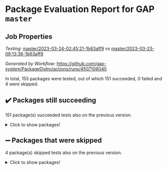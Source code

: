 # Package Evaluation Report for GAP `master`

## Job Properties

*Testing:* [master/2023-03-24-02:45:21-1b63aff9](https://github.com/gap-system/PackageDistro/blob/data/reports/master/2023-03-24-02:45:21-1b63aff9) vs [master/2023-03-23-09:13:36-1b63aff9](https://github.com/gap-system/PackageDistro/blob/data/reports/master/2023-03-23-09:13:36-1b63aff9)

*Generated by Workflow:* https://github.com/gap-system/PackageDistro/actions/runs/4507106040

In total, 155 packages were tested, out of which 151 succeeded, 0 failed and 4 were skipped.

## :heavy_check_mark: Packages still succeeding

151 package(s) succeeded tests also on the previous version.
<details><summary>Click to show packages!</summary>

- 4ti2interface 2023.02-04 [(success)](https://github.com/gap-system/PackageDistro/actions/runs/4507106040/jobs/7934737802)
- ace 5.6.2 [(success)](https://github.com/gap-system/PackageDistro/actions/runs/4507106040/jobs/7934737973)
- aclib 1.3.2 [(success)](https://github.com/gap-system/PackageDistro/actions/runs/4507106040/jobs/7934738174)
- agt 0.3.1 [(success)](https://github.com/gap-system/PackageDistro/actions/runs/4507106040/jobs/7934738398)
- alnuth 3.2.1 [(success)](https://github.com/gap-system/PackageDistro/actions/runs/4507106040/jobs/7934738562)
- anupq 3.3.0 [(success)](https://github.com/gap-system/PackageDistro/actions/runs/4507106040/jobs/7934738697)
- atlasrep 2.1.6 [(success)](https://github.com/gap-system/PackageDistro/actions/runs/4507106040/jobs/7934738920)
- autodoc 2022.10.20 [(success)](https://github.com/gap-system/PackageDistro/actions/runs/4507106040/jobs/7934739035)
- automata 1.15 [(success)](https://github.com/gap-system/PackageDistro/actions/runs/4507106040/jobs/7934739244)
- automgrp 1.3.2 [(success)](https://github.com/gap-system/PackageDistro/actions/runs/4507106040/jobs/7934739467)
- autpgrp 1.11 [(success)](https://github.com/gap-system/PackageDistro/actions/runs/4507106040/jobs/7934739632)
- cap 2023.03-10 [(success)](https://github.com/gap-system/PackageDistro/actions/runs/4507106040/jobs/7934739759)
- caratinterface 2.3.4 [(success)](https://github.com/gap-system/PackageDistro/actions/runs/4507106040/jobs/7934739881)
- cddinterface 2022.11.01 [(success)](https://github.com/gap-system/PackageDistro/actions/runs/4507106040/jobs/7934740024)
- circle 1.6.6 [(success)](https://github.com/gap-system/PackageDistro/actions/runs/4507106040/jobs/7934740185)
- classicpres 1.22 [(success)](https://github.com/gap-system/PackageDistro/actions/runs/4507106040/jobs/7934740333)
- cohomolo 1.6.11 [(success)](https://github.com/gap-system/PackageDistro/actions/runs/4507106040/jobs/7934740459)
- congruence 1.2.5 [(success)](https://github.com/gap-system/PackageDistro/actions/runs/4507106040/jobs/7934740599)
- corelg 1.56 [(success)](https://github.com/gap-system/PackageDistro/actions/runs/4507106040/jobs/7934740753)
- crime 1.6 [(success)](https://github.com/gap-system/PackageDistro/actions/runs/4507106040/jobs/7934740857)
- crisp 1.4.6 [(success)](https://github.com/gap-system/PackageDistro/actions/runs/4507106040/jobs/7934740977)
- crypting 0.10.4 [(success)](https://github.com/gap-system/PackageDistro/actions/runs/4507106040/jobs/7934741103)
- cryst 4.1.25 [(success)](https://github.com/gap-system/PackageDistro/actions/runs/4507106040/jobs/7934741241)
- crystcat 1.1.10 [(success)](https://github.com/gap-system/PackageDistro/actions/runs/4507106040/jobs/7934741357)
- ctbllib 1.3.5 [(success)](https://github.com/gap-system/PackageDistro/actions/runs/4507106040/jobs/7934741451)
- cubefree 1.19 [(success)](https://github.com/gap-system/PackageDistro/actions/runs/4507106040/jobs/7934741558)
- curlinterface 2.3.1 [(success)](https://github.com/gap-system/PackageDistro/actions/runs/4507106040/jobs/7934741663)
- cvec 2.8.0 [(success)](https://github.com/gap-system/PackageDistro/actions/runs/4507106040/jobs/7934741762)
- datastructures 0.3.0 [(success)](https://github.com/gap-system/PackageDistro/actions/runs/4507106040/jobs/7934741881)
- deepthought 1.0.6 [(success)](https://github.com/gap-system/PackageDistro/actions/runs/4507106040/jobs/7934741971)
- design 1.8 [(success)](https://github.com/gap-system/PackageDistro/actions/runs/4507106040/jobs/7934742066)
- difsets 2.3.1 [(success)](https://github.com/gap-system/PackageDistro/actions/runs/4507106040/jobs/7934742184)
- digraphs 1.6.1 [(success)](https://github.com/gap-system/PackageDistro/actions/runs/4507106040/jobs/7934742284)
- edim 1.3.6 [(success)](https://github.com/gap-system/PackageDistro/actions/runs/4507106040/jobs/7934742391)
- example 4.3.4 [(success)](https://github.com/gap-system/PackageDistro/actions/runs/4507106040/jobs/7934742501)
- examplesforhomalg 2023.02-04 [(success)](https://github.com/gap-system/PackageDistro/actions/runs/4507106040/jobs/7934742608)
- factint 1.6.3 [(success)](https://github.com/gap-system/PackageDistro/actions/runs/4507106040/jobs/7934742747)
- ferret 1.0.9 [(success)](https://github.com/gap-system/PackageDistro/actions/runs/4507106040/jobs/7934742867)
- fga 1.4.0 [(success)](https://github.com/gap-system/PackageDistro/actions/runs/4507106040/jobs/7934742972)
- fining 1.5.5 [(success)](https://github.com/gap-system/PackageDistro/actions/runs/4507106040/jobs/7934743070)
- float 1.0.3 [(success)](https://github.com/gap-system/PackageDistro/actions/runs/4507106040/jobs/7934743178)
- format 1.4.3 [(success)](https://github.com/gap-system/PackageDistro/actions/runs/4507106040/jobs/7934743289)
- forms 1.2.9 [(success)](https://github.com/gap-system/PackageDistro/actions/runs/4507106040/jobs/7934743418)
- fplsa 1.2.6 [(success)](https://github.com/gap-system/PackageDistro/actions/runs/4507106040/jobs/7934743542)
- fr 2.4.12 [(success)](https://github.com/gap-system/PackageDistro/actions/runs/4507106040/jobs/7934743630)
- francy 1.2.5 [(success)](https://github.com/gap-system/PackageDistro/actions/runs/4507106040/jobs/7934743717)
- fwtree 1.3 [(success)](https://github.com/gap-system/PackageDistro/actions/runs/4507106040/jobs/7934743800)
- gapdoc 1.6.6 [(success)](https://github.com/gap-system/PackageDistro/actions/runs/4507106040/jobs/7934743924)
- gauss 2023.02-04 [(success)](https://github.com/gap-system/PackageDistro/actions/runs/4507106040/jobs/7934744031)
- gaussforhomalg 2023.02-04 [(success)](https://github.com/gap-system/PackageDistro/actions/runs/4507106040/jobs/7934744123)
- gbnp 1.0.5 [(success)](https://github.com/gap-system/PackageDistro/actions/runs/4507106040/jobs/7934744236)
- generalizedmorphismsforcap 2023.02-01 [(success)](https://github.com/gap-system/PackageDistro/actions/runs/4507106040/jobs/7934744331)
- genss 1.6.8 [(success)](https://github.com/gap-system/PackageDistro/actions/runs/4507106040/jobs/7934744422)
- gradedmodules 2023.02-04 [(success)](https://github.com/gap-system/PackageDistro/actions/runs/4507106040/jobs/7934744525)
- gradedringforhomalg 2023.02-04 [(success)](https://github.com/gap-system/PackageDistro/actions/runs/4507106040/jobs/7934744651)
- grape 4.9.0 [(success)](https://github.com/gap-system/PackageDistro/actions/runs/4507106040/jobs/7934744772)
- groupoids 1.73 [(success)](https://github.com/gap-system/PackageDistro/actions/runs/4507106040/jobs/7934744943)
- grpconst 2.6.4 [(success)](https://github.com/gap-system/PackageDistro/actions/runs/4507106040/jobs/7934745034)
- guarana 0.96.3 [(success)](https://github.com/gap-system/PackageDistro/actions/runs/4507106040/jobs/7934745138)
- guava 3.18 [(success)](https://github.com/gap-system/PackageDistro/actions/runs/4507106040/jobs/7934745224)
- hap 1.54 [(success)](https://github.com/gap-system/PackageDistro/actions/runs/4507106040/jobs/7934745340)
- hapcryst 0.1.15 [(success)](https://github.com/gap-system/PackageDistro/actions/runs/4507106040/jobs/7934745419)
- hecke 1.5.3 [(success)](https://github.com/gap-system/PackageDistro/actions/runs/4507106040/jobs/7934745523)
- help 3.5 [(success)](https://github.com/gap-system/PackageDistro/actions/runs/4507106040/jobs/7934745598)
- homalg 2023.02-05 [(success)](https://github.com/gap-system/PackageDistro/actions/runs/4507106040/jobs/7934745714)
- homalgtocas 2023.02-04 [(success)](https://github.com/gap-system/PackageDistro/actions/runs/4507106040/jobs/7934745820)
- idrel 2.45 [(success)](https://github.com/gap-system/PackageDistro/actions/runs/4507106040/jobs/7934745916)
- images 1.3.1 [(success)](https://github.com/gap-system/PackageDistro/actions/runs/4507106040/jobs/7934746005)
- intpic 0.3.0 [(success)](https://github.com/gap-system/PackageDistro/actions/runs/4507106040/jobs/7934746094)
- io 4.8.1 [(success)](https://github.com/gap-system/PackageDistro/actions/runs/4507106040/jobs/7934746198)
- io_forhomalg 2023.02-04 [(success)](https://github.com/gap-system/PackageDistro/actions/runs/4507106040/jobs/7934746284)
- irredsol 1.4.4 [(success)](https://github.com/gap-system/PackageDistro/actions/runs/4507106040/jobs/7934746370)
- json 2.1.1 [(success)](https://github.com/gap-system/PackageDistro/actions/runs/4507106040/jobs/7934746478)
- jupyterkernel 1.5.0 [(success)](https://github.com/gap-system/PackageDistro/actions/runs/4507106040/jobs/7934746576)
- jupyterviz 1.5.6 [(success)](https://github.com/gap-system/PackageDistro/actions/runs/4507106040/jobs/7934746688)
- kan 1.35 [(success)](https://github.com/gap-system/PackageDistro/actions/runs/4507106040/jobs/7934746775)
- kbmag 1.5.11 [(success)](https://github.com/gap-system/PackageDistro/actions/runs/4507106040/jobs/7934746885)
- laguna 3.9.6 [(success)](https://github.com/gap-system/PackageDistro/actions/runs/4507106040/jobs/7934746990)
- liealgdb 2.2.1 [(success)](https://github.com/gap-system/PackageDistro/actions/runs/4507106040/jobs/7934747068)
- liepring 2.8 [(success)](https://github.com/gap-system/PackageDistro/actions/runs/4507106040/jobs/7934747168)
- liering 2.4.2 [(success)](https://github.com/gap-system/PackageDistro/actions/runs/4507106040/jobs/7934747305)
- linearalgebraforcap 2023.03-05 [(success)](https://github.com/gap-system/PackageDistro/actions/runs/4507106040/jobs/7934747401)
- localizeringforhomalg 2023.02-04 [(success)](https://github.com/gap-system/PackageDistro/actions/runs/4507106040/jobs/7934747501)
- loops 3.4.3 [(success)](https://github.com/gap-system/PackageDistro/actions/runs/4507106040/jobs/7934747617)
- lpres 1.0.3 [(success)](https://github.com/gap-system/PackageDistro/actions/runs/4507106040/jobs/7934747736)
- majoranaalgebras 1.5.1 [(success)](https://github.com/gap-system/PackageDistro/actions/runs/4507106040/jobs/7934747820)
- mapclass 1.4.6 [(success)](https://github.com/gap-system/PackageDistro/actions/runs/4507106040/jobs/7934747926)
- matgrp 0.70 [(success)](https://github.com/gap-system/PackageDistro/actions/runs/4507106040/jobs/7934748039)
- matricesforhomalg 2023.02-04 [(success)](https://github.com/gap-system/PackageDistro/actions/runs/4507106040/jobs/7934748143)
- modisom 2.5.4 [(success)](https://github.com/gap-system/PackageDistro/actions/runs/4507106040/jobs/7934748265)
- modulepresentationsforcap 2023.02-03 [(success)](https://github.com/gap-system/PackageDistro/actions/runs/4507106040/jobs/7934748386)
- modules 2023.02-04 [(success)](https://github.com/gap-system/PackageDistro/actions/runs/4507106040/jobs/7934748528)
- monoidalcategories 2023.02-05 [(success)](https://github.com/gap-system/PackageDistro/actions/runs/4507106040/jobs/7934748642)
- nconvex 2022.09-01 [(success)](https://github.com/gap-system/PackageDistro/actions/runs/4507106040/jobs/7934748753)
- nilmat 1.4.2 [(success)](https://github.com/gap-system/PackageDistro/actions/runs/4507106040/jobs/7934748869)
- nock 1.5 [(success)](https://github.com/gap-system/PackageDistro/actions/runs/4507106040/jobs/7934749003)
- normalizinterface 1.3.5 [(success)](https://github.com/gap-system/PackageDistro/actions/runs/4507106040/jobs/7934749123)
- nq 2.5.9 [(success)](https://github.com/gap-system/PackageDistro/actions/runs/4507106040/jobs/7934749239)
- numericalsgps 1.3.1 [(success)](https://github.com/gap-system/PackageDistro/actions/runs/4507106040/jobs/7934749342)
- openmath 11.5.3 [(success)](https://github.com/gap-system/PackageDistro/actions/runs/4507106040/jobs/7934749443)
- orb 4.9.0 [(success)](https://github.com/gap-system/PackageDistro/actions/runs/4507106040/jobs/7934749574)
- packagemanager 1.4.1 [(success)](https://github.com/gap-system/PackageDistro/actions/runs/4507106040/jobs/7934749698)
- patternclass 2.4.3 [(success)](https://github.com/gap-system/PackageDistro/actions/runs/4507106040/jobs/7934749839)
- permut 2.0.4 [(success)](https://github.com/gap-system/PackageDistro/actions/runs/4507106040/jobs/7934749978)
- polenta 1.3.10 [(success)](https://github.com/gap-system/PackageDistro/actions/runs/4507106040/jobs/7934750098)
- polymaking 0.8.6 [(success)](https://github.com/gap-system/PackageDistro/actions/runs/4507106040/jobs/7934750253)
- primgrp 3.4.4 [(success)](https://github.com/gap-system/PackageDistro/actions/runs/4507106040/jobs/7934750352)
- profiling 2.5.2 [(success)](https://github.com/gap-system/PackageDistro/actions/runs/4507106040/jobs/7934750484)
- qpa 1.34 [(success)](https://github.com/gap-system/PackageDistro/actions/runs/4507106040/jobs/7934750595)
- quagroup 1.8.3 [(success)](https://github.com/gap-system/PackageDistro/actions/runs/4507106040/jobs/7934750692)
- radiroot 2.9 [(success)](https://github.com/gap-system/PackageDistro/actions/runs/4507106040/jobs/7934750792)
- rcwa 4.7.1 [(success)](https://github.com/gap-system/PackageDistro/actions/runs/4507106040/jobs/7934750884)
- rds 1.8 [(success)](https://github.com/gap-system/PackageDistro/actions/runs/4507106040/jobs/7934751015)
- recog 1.4.2 [(success)](https://github.com/gap-system/PackageDistro/actions/runs/4507106040/jobs/7934751124)
- repndecomp 1.3.0 [(success)](https://github.com/gap-system/PackageDistro/actions/runs/4507106040/jobs/7934751238)
- repsn 3.1.1 [(success)](https://github.com/gap-system/PackageDistro/actions/runs/4507106040/jobs/7934751340)
- resclasses 4.7.3 [(success)](https://github.com/gap-system/PackageDistro/actions/runs/4507106040/jobs/7934751448)
- ringsforhomalg 2023.02-05 [(success)](https://github.com/gap-system/PackageDistro/actions/runs/4507106040/jobs/7934751525)
- sco 2023.02-04 [(success)](https://github.com/gap-system/PackageDistro/actions/runs/4507106040/jobs/7934751612)
- scscp 2.4.1 [(success)](https://github.com/gap-system/PackageDistro/actions/runs/4507106040/jobs/7934751701)
- semigroups 5.2.1 [(success)](https://github.com/gap-system/PackageDistro/actions/runs/4507106040/jobs/7934751818)
- sglppow 2.3 [(success)](https://github.com/gap-system/PackageDistro/actions/runs/4507106040/jobs/7934751915)
- sgpviz 0.999.5 [(success)](https://github.com/gap-system/PackageDistro/actions/runs/4507106040/jobs/7934752055)
- simpcomp 2.1.14 [(success)](https://github.com/gap-system/PackageDistro/actions/runs/4507106040/jobs/7934752147)
- singular 2023.02.09 [(success)](https://github.com/gap-system/PackageDistro/actions/runs/4507106040/jobs/7934752245)
- sl2reps 1.1 [(success)](https://github.com/gap-system/PackageDistro/actions/runs/4507106040/jobs/7934752354)
- sla 1.5.3 [(success)](https://github.com/gap-system/PackageDistro/actions/runs/4507106040/jobs/7934752436)
- smallgrp 1.5.2 [(success)](https://github.com/gap-system/PackageDistro/actions/runs/4507106040/jobs/7934752541)
- smallsemi 0.6.13 [(success)](https://github.com/gap-system/PackageDistro/actions/runs/4507106040/jobs/7934752711)
- sonata 2.9.6 [(success)](https://github.com/gap-system/PackageDistro/actions/runs/4507106040/jobs/7934752809)
- sophus 1.27 [(success)](https://github.com/gap-system/PackageDistro/actions/runs/4507106040/jobs/7934752904)
- spinsym 1.5.2 [(success)](https://github.com/gap-system/PackageDistro/actions/runs/4507106040/jobs/7934753017)
- standardff 0.9.4 [(success)](https://github.com/gap-system/PackageDistro/actions/runs/4507106040/jobs/7934753120)
- symbcompcc 1.3.2 [(success)](https://github.com/gap-system/PackageDistro/actions/runs/4507106040/jobs/7934753203)
- thelma 1.3 [(success)](https://github.com/gap-system/PackageDistro/actions/runs/4507106040/jobs/7934753284)
- tomlib 1.2.9 [(success)](https://github.com/gap-system/PackageDistro/actions/runs/4507106040/jobs/7934753368)
- toolsforhomalg 2023.02-06 [(success)](https://github.com/gap-system/PackageDistro/actions/runs/4507106040/jobs/7934753442)
- toric 1.9.5 [(success)](https://github.com/gap-system/PackageDistro/actions/runs/4507106040/jobs/7934753513)
- toricvarieties 2022.07.13 [(success)](https://github.com/gap-system/PackageDistro/actions/runs/4507106040/jobs/7934753587)
- transgrp 3.6.3 [(success)](https://github.com/gap-system/PackageDistro/actions/runs/4507106040/jobs/7934753659)
- ugaly 4.0.3 [(success)](https://github.com/gap-system/PackageDistro/actions/runs/4507106040/jobs/7934753747)
- unipot 1.5 [(success)](https://github.com/gap-system/PackageDistro/actions/runs/4507106040/jobs/7934753821)
- unitlib 4.2.0 [(success)](https://github.com/gap-system/PackageDistro/actions/runs/4507106040/jobs/7934753888)
- utils 0.82 [(success)](https://github.com/gap-system/PackageDistro/actions/runs/4507106040/jobs/7934753957)
- uuid 0.7 [(success)](https://github.com/gap-system/PackageDistro/actions/runs/4507106040/jobs/7934754044)
- walrus 0.9991 [(success)](https://github.com/gap-system/PackageDistro/actions/runs/4507106040/jobs/7934754129)
- wedderga 4.10.3 [(success)](https://github.com/gap-system/PackageDistro/actions/runs/4507106040/jobs/7934754202)
- xmod 2.91 [(success)](https://github.com/gap-system/PackageDistro/actions/runs/4507106040/jobs/7934754308)
- xmodalg 1.23 [(success)](https://github.com/gap-system/PackageDistro/actions/runs/4507106040/jobs/7934754383)
- yangbaxter 0.10.3 [(success)](https://github.com/gap-system/PackageDistro/actions/runs/4507106040/jobs/7934754457)
- zeromqinterface 0.14 [(success)](https://github.com/gap-system/PackageDistro/actions/runs/4507106040/jobs/7934754548)
</details>

## :heavy_minus_sign: Packages that were skipped

4 package(s) skipped tests also on the previous version.
<details><summary>Click to show packages!</summary>

- browse 1.8.21 [(skipped)](https://github.com/gap-system/PackageDistro/actions/runs/4507106040/jobs/7934563351)
- itc 1.5.1 [(skipped)](https://github.com/gap-system/PackageDistro/actions/runs/4507106040/jobs/7934563351)
- polycyclic 2.16 [(skipped)](https://github.com/gap-system/PackageDistro/actions/runs/4507106040/jobs/7934563351)
- xgap 4.31 [(skipped)](https://github.com/gap-system/PackageDistro/actions/runs/4507106040/jobs/7934563351)
</details>


